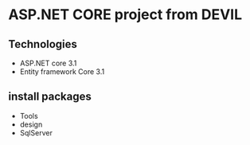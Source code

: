 # ASP.NET CORE project from DEVIL
## Technologies
- ASP.NET core 3.1 
- Entity framework Core 3.1
## install packages
- Tools
- design
- SqlServer